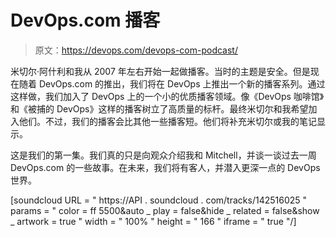 # DevOps.com 播客

> 原文：<https://devops.com/devops-com-podcast/>

米切尔·阿什利和我从 2007 年左右开始一起做播客。当时的主题是安全。但是现在随着 DevOps.com 的推出，我们将在 DevOps 上推出一个新的播客系列。通过这样做，我们加入了 DevOps 上的一个小的优质播客领域。像《DevOps 咖啡馆》和《被捕的 DevOps》这样的播客树立了高质量的标杆。最终米切尔和我希望加入他们。不过，我们的播客会比其他一些播客短。他们将补充米切尔或我的笔记显示。

这是我们的第一集。我们真的只是向观众介绍我和 Mitchell，并谈一谈过去一周 DevOps.com 的一些故事。在未来，我们将有客人，并潜入更深一点的 DevOps 世界。

[soundcloud URL = " https://API . soundcloud . com/tracks/142516025 " params = " color = ff 5500&auto _ play = false&hide _ related = false&show _ artwork = true " width = " 100% " height = " 166 " iframe = " true "/]
